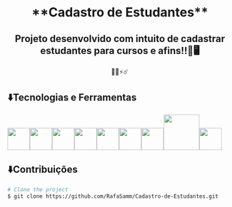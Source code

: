 <h1 align="center"> **Cadastro de Estudantes** </h1>
<h2 align="center">Projeto desenvolvido com intuito de cadastrar estudantes para cursos e afins!!🪪🖥️  </h2>
<p align="center">🧑‍💻⚡☄️</p>

## ⬇️Tecnologias e Ferramentas
<img src="https://cdn.jsdelivr.net/gh/devicons/devicon/icons/html5/html5-original-wordmark.svg" width="50" height="50" /><img 
src="https://cdn.jsdelivr.net/gh/devicons/devicon/icons/css3/css3-original-wordmark.svg" width="50" height="50" /><img 
src="https://cdn.jsdelivr.net/gh/devicons/devicon/icons/javascript/javascript-plain.svg" width="50" height="50" /><img 
src="https://cdn.jsdelivr.net/gh/devicons/devicon/icons/bootstrap/bootstrap-original-wordmark.svg" width="50" height="50"/><img 
src="https://cdn.jsdelivr.net/gh/devicons/devicon/icons/jquery/jquery-original-wordmark.svg" width="50" height="50" /><img 
src="https://cdn.jsdelivr.net/gh/devicons/devicon/icons/java/java-original-wordmark.svg" width="50" height="50" /><img 
src="https://cdn.jsdelivr.net/gh/devicons/devicon/icons/spring/spring-plain-wordmark.svg" width="50" height="50" /><img 
src="https://cdn.jsdelivr.net/gh/devicons/devicon/icons/intellij/intellij-original-wordmark.svg" width="80" height="80" /><img src="https://cdn.jsdelivr.net/gh/devicons/devicon/icons/postgresql/postgresql-plain-wordmark.svg" width="50" height="50" />
          
## ⬇️Contribuições
```bash
# Clone the project
$ git clone https://github.com/RafaSamm/Cadastro-de-Estudantes.git
          
          
          
          
